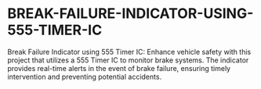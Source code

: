 # BREAK-FAILURE-INDICATOR-USING-555-TIMER-IC
Break Failure Indicator using 555 Timer IC: Enhance vehicle safety with this project that utilizes a 555 Timer IC to monitor brake systems. The indicator provides real-time alerts in the event of brake failure, ensuring timely intervention and preventing potential accidents.
